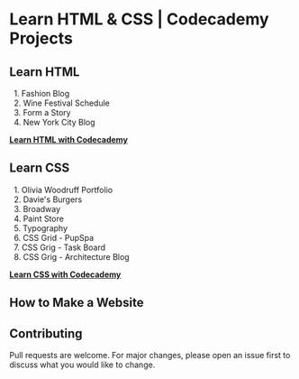 # Learn HTML & CSS | Codecademy Projects

## Learn HTML
&nbsp;&nbsp;1. Fashion Blog<br>
&nbsp;&nbsp;2. Wine Festival Schedule<br>
&nbsp;&nbsp;3. Form a Story<br>
&nbsp;&nbsp;4. New York City Blog

**[Learn HTML with Codecademy](https://www.codecademy.com/learn/learn-html)**

## Learn CSS
&nbsp;&nbsp;1. Olivia Woodruff Portfolio<br>
&nbsp;&nbsp;2. Davie's Burgers<br>
&nbsp;&nbsp;3. Broadway<br>
&nbsp;&nbsp;4. Paint Store<br>
&nbsp;&nbsp;5. Typography<br>
&nbsp;&nbsp;6. CSS Grid - PupSpa<br>
&nbsp;&nbsp;7. CSS Grig - Task Board<br>
&nbsp;&nbsp;8. CSS Grig - Architecture Blog

**[Learn CSS with Codecademy](https://www.codecademy.com/learn/learn-css)**

## How to Make a Website


## Contributing
Pull requests are welcome. For major changes, please open an issue first to discuss what you would like to change.

